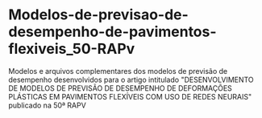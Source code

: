 # Modelos-de-previsao-de-desempenho-de-pavimentos-flexiveis_50-RAPv
Modelos e arquivos complementares dos modelos de previsão de desempenho desenvolvidos para o artigo intitulado "DESENVOLVIMENTO DE MODELOS DE PREVISÃO DE DESEMPENHO DE DEFORMAÇÕES PLÁSTICAS EM PAVIMENTOS FLEXÍVEIS COM USO DE REDES NEURAIS" publicado na 50ª RAPV
